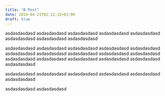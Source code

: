 ```yaml
---
title: "B Post"
date: 2019-04-21T02:12:32+03:00
draft: true
---
```

asdasdasdasd asdasdasdasd asdasdasdasd asdasdasdasd asdasdasdasd asdasdasdasd asdasdasdasd asdasdasdasd

asdasdasdasd asdasdasdasd asdasdasdasd asdasdasdasd asdasdasdasd asdasdasdasd
asdasdasdasd asdasdasdasd asdasdasdasd asdasdasdasd
asdasdasdasd asdasdasdasd asdasdasdasd asdasdasdasd asdasdasdasd asdasdasdasd

asdasdasdasd asdasdasdasd asdasdasdasd asdasdasdasd asdasdasdasd asdasdasdasd


   asdasdasdasd asdasdasdasd 
